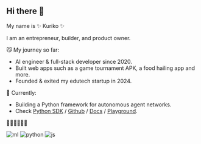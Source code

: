 ## Hi there 👋


My name is ✨ Kuriko ✨

I am an entrepreneur, builder, and product owner. 

😼 My journey so far:
  - AI engineer & full-stack developer since 2020.
  - Built web apps such as a game tournament APK, a food hailing app and more.
  - Founded & exited my edutech startup in 2024.

🍓 Currently:
  - Building a Python framework for autonomous agent networks.
  - Check <a href="https://pypi.org/project/versionhq/">Python SDK</a> / <a href="https://github.com/versionHQ/multi-agent-system/">Github</a> / <a href="https://docs.versi0n.io">Docs</a> / <a href="https://versi0n.io/">Playground</a>.

👩‍💻👩‍💻👩‍💻

![ml](https://img.shields.io/badge/ml-tensorflow-orange) 
![python](https://img.shields.io/badge/py-django/flask/pydantic-blue) 
![js](https://img.shields.io/badge/js-react/node-green)
